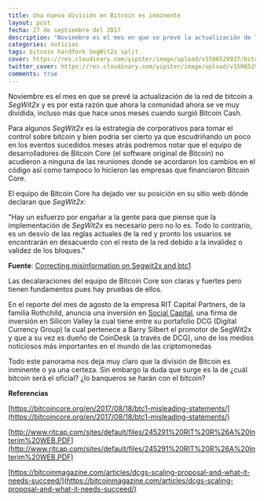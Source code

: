 ```yaml
---
title: Una nueva división en Bitcoin es inminente
layout: post
fecha: 27 de septiembre del 2017
description: "Noviembre es el mes en que se prevé la actualización de la red de bitcoin a SegWit2x y es por esta razón que ahora la comunidad ahora se ve muy dividida, incluso  más que hace unos meses cuando surgió Bitcoin Cash."
categories: noticias
tags: bitcoin hardfork SegWit2x split
cover: https://res.cloudinary.com/yipster/image/upload/v1506529937/bitcoin-split_qs3k24.jpg
twitter_cover: https://res.cloudinary.com/yipster/image/upload/v1506529937/bitcoin-split_qs3k24.jpg
comments: true
---
```


Noviembre es el mes en que se prevé la actualización de la red de bitcoin a *SegWit2x* y es por esta razón que ahora la comunidad ahora se ve muy dividida, incluso  más que hace unos meses cuando surgió Bitcoin Cash.

Para algunos *SegWit2x* es la estrategia de corporativos para tomar el control sobre bitcoin y bien podría ser cierto ya que escudriñando un poco en los eventos sucedidos meses atrás podremos notar que el equipo de desarrolladores de Bitcoin Core (el software original de Bitcoin) no acudieron a ninguna de las reuniones donde se acordaron los cambios en el código así como tampoco lo hicieron las empresas que financiaron Bitcoin Core.

El equipo de Bitcoin Core ha dejado ver su posición en su sitio web dónde declaran que *SegWit2x*:

"Hay un esfuerzo por engañar a la gente para que piense  que la implementación de *SegWit2x* es necesario pero no lo es. Todo lo contrario, es un desvío de las reglas actuales de la red y pronto los usuarios se encontrarán en desacuerdo con el resto de la red debido a la invalidez o validez de los bloques."

**Fuente**: [Correcting misinformation on Segwit2x and btc1](https://bitcoincore.org/en/2017/08/18/btc1-misleading-statements/)

Las decalaraciones del equipo de Bitcoin Core son claras y fuertes pero tienen fundamentos pues hay pruebas de ellos.

En el reporte del mes de agosto de la empresa RIT Capital Partners, de la familia Rothchild, anuncia una inversión en [Social Capital](http://www.socialcapital.com/portfolio/), una firma de inversión en Silicon Valley la cual tiene entre su portafolio DCG (Digital Currency Group) la cual pertenece a Barry Silbert el promotor de SegWit2x y que a su vez es dueño de CoinDesk (a través de DCG), uno de los medios noticiosos más importantes en el mundo de las criptomonedas

Todo este panorama nos deja muy claro que la división de Bitcoin es inminente o ya una certeza. Sin embargo la duda que surge es la de ¿cuál bitcoin será el oficial? ¿lo banqueros se harán con el bitcoin?

**Referencias**

[https://bitcoincore.org/en/2017/08/18/btc1-misleading-statements/](https://bitcoincore.org/en/2017/08/18/btc1-misleading-statements/)

[http://www.ritcap.com/sites/default/files/245291%20RIT%20R%26A%20Interim%20WEB.PDF](http://www.ritcap.com/sites/default/files/245291%20RIT%20R%26A%20Interim%20WEB.PDF)

[https://bitcoinmagazine.com/articles/dcgs-scaling-proposal-and-what-it-needs-succeed/](https://bitcoinmagazine.com/articles/dcgs-scaling-proposal-and-what-it-needs-succeed/)